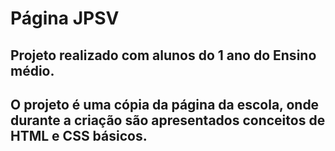 # Página JPSV

## Projeto realizado com alunos do 1 ano do Ensino médio. 
## O projeto é uma cópia da página da escola, onde durante a criação são apresentados conceitos de HTML e CSS básicos.
